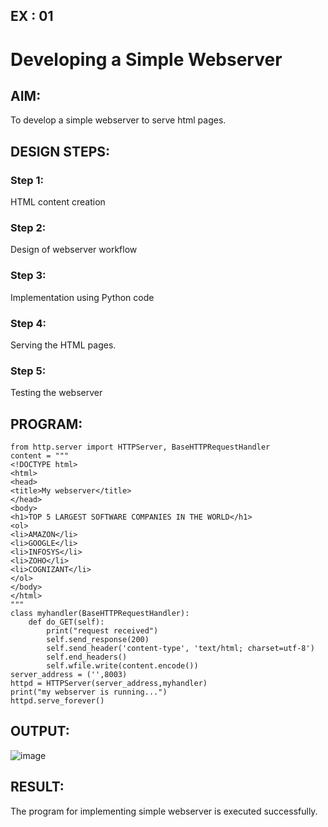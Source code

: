 ## EX : 01
# Developing a Simple Webserver
## AIM:
To develop a simple webserver to serve html pages.

## DESIGN STEPS:
### Step 1: 
HTML content creation
### Step 2:
Design of webserver workflow
### Step 3:
Implementation using Python code
### Step 4:
Serving the HTML pages.
### Step 5:
Testing the webserver

## PROGRAM:
```
from http.server import HTTPServer, BaseHTTPRequestHandler
content = """
<!DOCTYPE html>
<html>
<head>
<title>My webserver</title>
</head>
<body>
<h1>TOP 5 LARGEST SOFTWARE COMPANIES IN THE WORLD</h1>
<ol>
<li>AMAZON</li>
<li>GOOGLE</li>
<li>INFOSYS</li>
<li>ZOHO</li>
<li>COGNIZANT</li>
</ol>
</body>
</html>
"""
class myhandler(BaseHTTPRequestHandler):
    def do_GET(self):
        print("request received")
        self.send_response(200)
        self.send_header('content-type', 'text/html; charset=utf-8')
        self.end_headers()
        self.wfile.write(content.encode())
server_address = ('',8003)
httpd = HTTPServer(server_address,myhandler)
print("my webserver is running...")
httpd.serve_forever()
```

## OUTPUT:


![image](https://github.com/KARPAGAKIRTHIKA/simplewebserver/assets/103020162/53a1387d-e1bc-4e6d-866c-0636427e6a1b)


## RESULT:
The program for implementing simple webserver is executed successfully.
